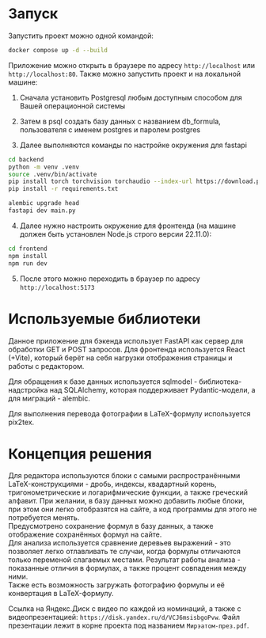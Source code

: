 # Запуск
Запустить проект можно одной командой:
```bash
docker compose up -d --build
```
Приложение можно открыть в браузере по адресу `http://localhost` или `http://localhost:80`. 
Также можно запустить проект и на локальной машине:

1. Сначала установить Postgresql любым доступным способом для Вашей операционной системы

1. Затем в psql создать базу данных с названием db_formula, пользователя с именем postgres и паролем postgres

1. Далее выполняются команды по настройке окружения для fastapi

```bash
cd backend
python -m venv .venv
source .venv/bin/activate
pip install torch torchvision torchaudio --index-url https://download.pytorch.org/whl/cpu
pip install -r requirements.txt

alembic upgrade head
fastapi dev main.py
```

4. Далее нужно настроить окружение для фронтенда (на машине должен быть установлен Node.js строго версии 22.11.0):

```bash
cd frontend
npm install
npm run dev
```

5. После этого можно переходить в браузер по адресу `http://localhost:5173`

# Используемые библиотеки

Данное приложение для бэкенда использует FastAPI как сервер для обработки GET и POST запросов. Для фронтенда используется React (+Vite), который берёт на себя нагрузки отображения страницы и работы с редактором.

Для обращения к базе данных используется sqlmodel - библиотека-надстройка над SQLAlchemy, которая поддерживает Pydantic-модели, а для миграций - alembic.

Для выполнения перевода фотографии в LaTeX-формулу используется pix2tex.

# Концепция решения

Для редактора используются блоки с самыми распространёнными LaTeX-конструкциями - дробь, индексы, квадартный корень, тригонометрические и логарифмические функции, а также греческий алфавит. При желании, в базу данных можно добавить любые блоки, при этом они легко отобразятся на сайте, а код программы для этого не потребуется менять.  
Предусмотрено сохранение формул в базу данных, а также отображение сохранённых формул на сайте.  
Для анализа используется сравнение деревьев выражений - это позволяет легко отлавливать те случаи, когда формулы отличаются только переменой слагаемых местами. Результат работы анализа - показанные отличия в формулах, а также процент совпадения между ними.  
Также есть возможность загружать фотографию формулы и её конвертация в LaTeX-формулу.

Ссылка на Яндекс.Диск с видео по каждой из номинаций, а также с видеопрезентацией: `https://disk.yandex.ru/d/VCJ6msisbgoPvw`. Файл презентации лежит в корне проекта под названием `Мирэатом-през.pdf`.